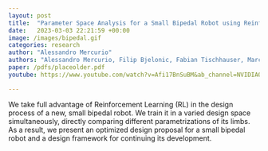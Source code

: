 ```yaml
---
layout: post
title:  "Parameter Space Analysis for a Small Bipedal Robot using Reinforcement Learning"
date:   2023-03-03 22:21:59 +00:00
image: /images/bipedal.gif
categories: research
author: "Alessandro Mercurio"
authors: "Alessandro Mercurio, Filip Bjelonic, Fabian Tischhauser, Marco Hutter"
paper: /pdfs/placeolder.pdf
youtube: https://www.youtube.com/watch?v=Afi17BnSuBM&ab_channel=NVIDIAOmniverse

---
```


We take full advantage of Reinforcement Learning (RL) in the design process of a new, small bipedal robot. We train it in a varied design space simultaneously, directly comparing different parametrizations of its limbs. As a result, we present an optimized design proposal for a small bipedal robot and a design framework for continuing its development.
